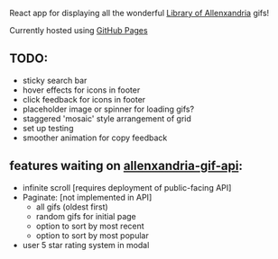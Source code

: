 React app for displaying all the wonderful [Library of Allenxandria](https://www.youtube.com/@TheLibraryofAllenxandria) gifs!

Currently hosted using [GitHub Pages](https://kaizacorp.github.io/allenbot/)

## TODO:

- sticky search bar
- hover effects for icons in footer
- click feedback for icons in footer
- placeholder image or spinner for loading gifs?
- staggered 'mosaic' style arrangement of grid
- set up testing
- smoother animation for copy feedback

features waiting on [allenxandria-gif-api](https://github.com/kaizacorp/allenxandria-gif-api/):
--
+ infinite scroll [requires deployment of public-facing API]
+ Paginate: [not implemented in API] 
    - all gifs (oldest first) 
    - random gifs for initial page 
    - option to sort by most recent 
    - option to sort by most popular 
+ user 5 star rating system in modal
        



